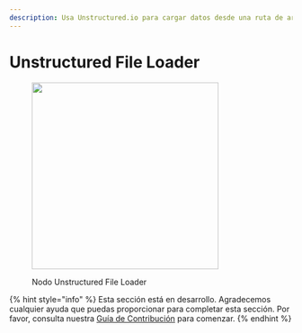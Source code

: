 ```yaml
---
description: Usa Unstructured.io para cargar datos desde una ruta de archivo.
---
```


# Unstructured File Loader

<figure><img src="../../../.gitbook/assets/image (90).png" alt="" width="332"><figcaption><p>Nodo Unstructured File Loader</p></figcaption></figure>

{% hint style="info" %}
Esta sección está en desarrollo. Agradecemos cualquier ayuda que puedas proporcionar para completar esta sección. Por favor, consulta nuestra [Guía de Contribución](../../../contributing/) para comenzar.
{% endhint %}
